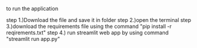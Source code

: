 to run the application 

 step 1.)Download the file and save it in folder 
 step 2.)open the terminal
 step 3.)download the requirements file using the command "pip install -r reqirements.txt"
 step 4.) run streamlit web app by using command "streamlit run app.py"
